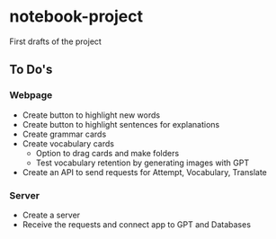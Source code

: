 # notebook-project
First drafts of the project

## To Do's
### Webpage
- Create button to highlight new words
- Create button to highlight sentences for explanations
- Create grammar cards
- Create vocabulary cards
    - Option to drag cards and make folders
    - Test vocabulary retention by generating images with GPT
- Create an API to send requests for Attempt, Vocabulary, Translate
### Server
- Create a server
- Receive the requests and connect app to GPT and Databases
